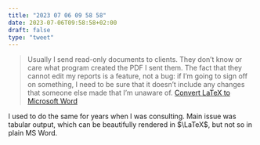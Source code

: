 ```yaml
---
title: "2023 07 06 09 58 58"
date: 2023-07-06T09:58:58+02:00
draft: false
type: "tweet"
---
```


> Usually I send read-only documents to clients. They don’t know or care what program created the
> PDF I sent them. The fact that they cannot edit my reports is a feature, not a bug: if I’m going
> to sign off on something, I need to be sure that it doesn’t include any changes that someone else
> made that I’m unaware of. [Convert LaTeX to Microsoft Word](https://www.johndcook.com/blog/2023/07/05/convert-latex-to-microsoft-word/)

I used to do the same for years when I was consulting. Main issue was tabular output, which can be beautifully rendered in $\LaTeX$, but not so in plain MS Word.
